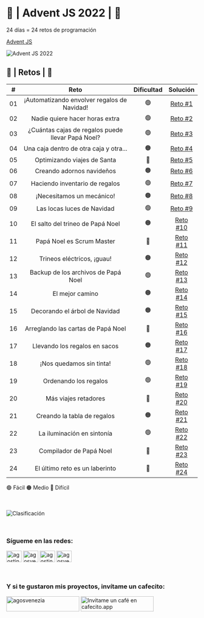 # :christmas_tree: | Advent JS 2022 | :christmas_tree:
24 días = 24 retos de programación 

[Advent JS](https://adventjs.dev/)

![Advent JS 2022](https://i.imgur.com/HUihoze.jpg)

## :star2: | Retos | :star2:

|  #  |                  Reto                             |   Dificultad   |                                  Solución                                    |
| :-: | :-----------------------------------------------: | :------------: | :--------------------------------------------------------------------------: |
| 01  |    ¡Automatizando envolver regalos de Navidad!    |       🟢       | [Reto #1](https://github.com/AgosVenezia/adventJS_2022/blob/main/Reto%231.js) |
| 02  |         Nadie quiere hacer horas extra            |       🟢       | [Reto #2](https://github.com/AgosVenezia/adventJS_2022/blob/main/Reto%232.js) |
| 03  | ¿Cuántas cajas de regalos puede llevar Papá Noel? |       🟢       | [Reto #3](https://github.com/AgosVenezia/adventJS_2022/blob/main/Reto%233.js) |
| 04  |      Una caja dentro de otra caja y otra...       |       🟠       | [Reto #4](https://github.com/AgosVenezia/adventJS_2022/blob/main/Reto%234.js) |
| 05  |            Optimizando viajes de Santa            |       🔴       | [Reto #5](https://github.com/AgosVenezia/adventJS_2022/blob/main/Reto%235.js) |
| 06  |             Creando adornos navideños             |       🟠       | [Reto #6](https://github.com/AgosVenezia/adventJS_2022/blob/main/Reto%236.js) |
| 07  |           Haciendo inventario de regalos          |       🟢       | [Reto #7](https://github.com/AgosVenezia/adventJS_2022/blob/main/Reto%237.js) |
| 08  |              ¡Necesitamos un mecánico!            |       🟠       | [Reto #8](https://github.com/AgosVenezia/adventJS_2022/blob/main/Reto%238.js) |
| 09  |              Las locas luces de Navidad           |       🟢       | [Reto #9](https://github.com/AgosVenezia/adventJS_2022/blob/main/Reto%239.js) |
| 10  |          El salto del trineo de Papá Noel         |       🟠       | [Reto #10](https://github.com/AgosVenezia/adventJS_2022/blob/main/Reto%2310.js) |
| 11  |              Papá Noel es Scrum Master            |       🔴       | [Reto #11](https://github.com/AgosVenezia/AdventJS_2022/blob/main/Reto%2311.js) |
| 12  |             Trineos eléctricos, ¡guau!            |       🟠       | [Reto #12](https://github.com/AgosVenezia/AdventJS_2022/blob/main/Reto%2312.js) |
| 13  |          Backup de los archivos de Papá Noel      |       🟢       | [Reto #13](https://github.com/AgosVenezia/AdventJS_2022/blob/main/Reto%2313.js) |
| 14  |                   El mejor camino                 |       🟠       | [Reto #14](https://github.com/AgosVenezia/AdventJS_2022/blob/main/Reto%2314.js) |
| 15  |            Decorando el árbol de Navidad          |       🟠       | [Reto #15](https://github.com/AgosVenezia/AdventJS_2022/blob/main/Reto%2315.js) |
| 16  |          Arreglando las cartas de Papá Noel       |       🔴       | [Reto #16](https://github.com/AgosVenezia/AdventJS_2022/blob/main/Reto%2316.js) |
| 17  |          Llevando los regalos en sacos            |       🟠       | [Reto #17](https://github.com/AgosVenezia/AdventJS_2022/blob/main/Reto%2317.js) |
| 18  |          ¡Nos quedamos sin tinta!                 |       🟢       | [Reto #18](https://github.com/AgosVenezia/AdventJS_2022/blob/main/Reto%2318.js) |
| 19  |          Ordenando los regalos                    |       🟢       | [Reto #19](https://github.com/AgosVenezia/AdventJS_2022/blob/main/Reto%2319.js) |
| 20  |          Más viajes retadores                     |       🔴       | [Reto #20](https://github.com/AgosVenezia/AdventJS_2022/blob/main/Reto%2320.js) |
| 21  |          Creando la tabla de regalos              |       🟠       | [Reto #21](https://github.com/AgosVenezia/AdventJS_2022/blob/main/Reto%2321.js) |
| 22  |          La iluminación en sintonía               |       🟢       | [Reto #22](https://github.com/AgosVenezia/AdventJS_2022/blob/main/Reto%2322.js) |
| 23  |          Compilador de Papá Noel                  |       🔴       | [Reto #23](https://github.com/AgosVenezia/AdventJS_2022/blob/main/Reto%2323.js) |
| 24  |          El último reto es un laberinto           |       🔴       | [Reto #24](https://github.com/AgosVenezia/AdventJS_2022/blob/main/Reto%2324.js) |



🟢 Fácil 🟠 Medio 🔴 Difícil

<br>

![Clasificación](https://i.ibb.co/TDQV39C/2022-12-24-16-44-41-Greenshot.png)

</br>
<h3>Sígueme en las redes:</h3>
<p>
<a href="https://linkedin.com/in/agostinavenezia" target="blank"><img align="center" src="https://raw.githubusercontent.com/rahuldkjain/github-profile-readme-generator/master/src/images/icons/Social/linked-in-alt.svg" alt="agostinavenezia" height="30" width="40" /></a>
<a href="https://github.com/AgosVenezia" target="blank"><img align="center" src="https://raw.githubusercontent.com/rahuldkjain/github-profile-readme-generator/master/src/images/icons/Social/github.svg" alt="agosvenezia" height="30" width="40" /></a>
<a href="https://www.hackerrank.com/agostina_cv" target="blank"><img align="center" src="https://raw.githubusercontent.com/rahuldkjain/github-profile-readme-generator/master/src/images/icons/Social/hackerrank.svg" alt="agostina_cv" height="30" width="40" /></a>
<a href="https://codepen.io/agosvenezia" target="blank"><img align="center" src="https://raw.githubusercontent.com/rahuldkjain/github-profile-readme-generator/master/src/images/icons/Social/codepen.svg" alt="agosvenezia" height="30" width="40" /></a>
</p>

</br>
<h3>Y si te gustaron mis proyectos, invítame un cafecito:</h3>
<p><a href="https://www.buymeacoffee.com/agosvenezia"> <img align="center" src="https://cdn.buymeacoffee.com/buttons/v2/default-yellow.png" height="40" width="192" alt="agosvenezia" /></a>
<a href='https://cafecito.app/agosvenezia' rel='noopener' target='_blank'><img align="center" srcset='https://cdn.cafecito.app/imgs/buttons/button_2.png 1x, https://cdn.cafecito.app/imgs/buttons/button_2_2x.png 2x, https://cdn.cafecito.app/imgs/buttons/button_2_3.75x.png 3.75x' src='https://cdn.cafecito.app/imgs/buttons/button_2.png' height="40" width="192" alt='Invitame un café en cafecito.app' /></a>
</p>
